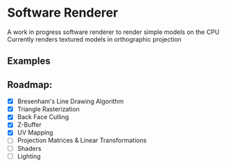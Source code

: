 # Software Renderer

A work in progress software renderer to render simple models on the CPU\
Currently renders textured models in orthographic projection

## Examples

## Roadmap: 
 - [x] Bresenham's Line Drawing Algorithm
 - [x] Triangle Rasterization
 - [x] Back Face Culling
 - [x] Z-Buffer
 - [x] UV Mapping
 - [ ] Projection Matrices & Linear Transformations
 - [ ] Shaders
 - [ ] Lighting
